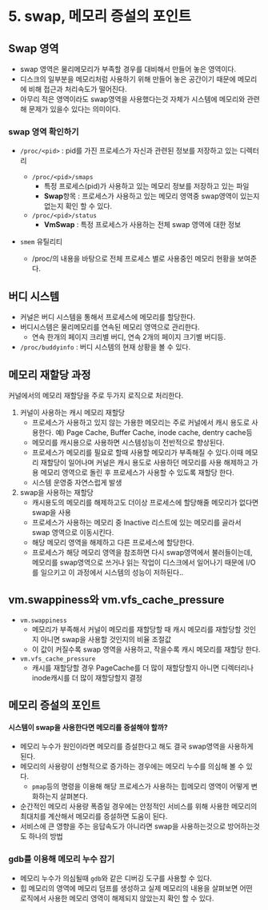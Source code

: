 # 5. swap, 메모리 증설의 포인트

## Swap 영역
- swap 영역은 물리메모리가 부족할 경우를 대비해서 만들어 놓은 영역이다.
- 디스크의 일부분을 메모리처럼 사용하기 위해 만들어 놓은 공간이기 때문에 메모리에 비해 접근과 처리속도가 떨어진다.
- 아무리 적은 영역이라도 swap영역을 사용했다는것 자체가 시스템에 메모리와 관련해 문제가 있을수 있다는 의미이다.

### swap 영역 확인하기
- `/proc/<pid>` : pid를 가진 프로세스가 자신과 관련된 정보를 저장하고 있는 디렉터리
    - `/proc/<pid>/smaps`
        - 특정 프로세스(pid)가 사용하고 있는 메모리 정보를 저장하고 있는 파일
        - **Swap**항목 : 프로세스가 사용하고 있는 메모리 영역중 swap영역이 있는지 없는지 확인 할 수 있다.
    - `/proc/<pid>/status` 
        - **VmSwap** : 특정 프로세스가 사용하는 전체 swap 영역에 대한 정보

- `smem` 유틸리티 
    - /proc/<pid>의 내용을 바탕으로 전체 프로세스 별로 사용중인 메모리 현황을 보여준다.
    
## 버디 시스템
- 커널은 버디 시스템을 통해서 프로세스에 메모리를 할당한다.
- 버디시스템은 물리메모리를 연속된 메모리 영역으로 관리한다.
    - 연속 한개의 페이지 크리별 버디, 연속 2개의 페이지 크기별 버디등.
- `/proc/buddyinfo` : 버디 시스템의 현재 상황을 볼 수 있다.

## 메모리 재할당 과정
커널에서의 메모리 재할당을 주로 두가지 로직으로 처리한다.
1. 커널이 사용하는 캐시 메모리 재할당  
    - 프로세스가 사용하고 있지 않는 가용한 메모리는 주로 커널에서 캐시 용도로 사용한다. 예) Page Cache, Buffer Cache, inode cache, dentry cache등  
    - 메모리를 캐시용으로 사용하면 시스템성능이 전반적으로 향상된다.
    - 프로세스가 메모리를 필요로 할때 사용할 메모리가 부족해질 수 있다.이때 메모리 재할당이 일어나며 커널은 캐시 용도로 사용하던 메모리를 사용 해제하고 가용 메모리 영역으로 돌린 후 프로세스가 사용할 수 있도록 재할당 한다.
    - 시스템 운영중 자연스럽게 발생
2. swap을 사용하는 재할당
    - 캐시용도의 메모리를 해제하고도 더이상 프로세스에 할당해줄 메모리가 없다면 swap을 사용
    - 프로세스가 사용하는 메모리 중 Inactive 리스트에 있는 메모리를 골라서 swap 영역으로 이동시킨다.
    - 해당 메모리 영역을 해제하고 다른 프로세스에 할당한다.
    - 프로세스가 해당 메모리 영역을 참조하면 다시 swap영역에서 불러들이는데, 메모리를 swap영역으로 쓰거나 읽는 작업이 디스크에서 일어나기 때문에 I/O를 일으키고 이 과정에서 시스템의 성능이 저하된다..
    
## vm.swappiness와 vm.vfs_cache_pressure
- `vm.swappiness` 
    - 메모리가 부족해서 커널이 메모리를 재할당할 때 캐시 메모리를 재할당할 것인지 아니면 swap을 사용할 것인지의 비율 조절값
    - 이 값이 커질수록 swap 영역을 사용하고, 작을수록 캐시 메모리를 재할당 한다.
- `vm.vfs_cache_pressure` 
    - 캐시를 재할당할 경우 PageCache를 더 많이 재할당할지 아니면 디렉터리나 inode캐시를 더 많이 재할당할지 결정
    

## 메모리 증설의 포인트
#### 시스템이 swap을 사용한다면 메모리를 증설해야 할까?
- 메모리 누수가 원인이라면 메모리를 증설한다고 해도 결국 swap영역을 사용하게 된다.
- 메모리의 사용량이 선형적으로 증가하는 경우에는 메모리 누수를 의심해 볼 수 있다.
    - `pmap`등의 명령을 이용해 해당 프로세스가 사용하는 힙메모리 영역이 어떻게 변화하는지 살펴본다.
- 순간적인 메모리 사용량 폭증일 경우에는 안정적인 서비스를 위해 사용한 메모리의 최대치를 계산해서 메모리를 증설하면 도움이 된다.
- 서비스에 큰 영향을 주는 응답속도가 아니라면 swap을 사용하는것으로 방어하는것도 하나의 방법

### gdb를 이용해 메모리 누수 잡기
- 메모리 누수가 의심될때 `gdb`와 같은 디버깅 도구를 사용할 수 있다.
- 힙 메모리의 영역에 메모리 덤프를 생성하고 실제 메모리의 내용을 살펴보면 어떤 로직에서 사용한 메모리 영역이 해제되지 않았는지 확인 할 수 있다.
